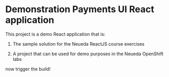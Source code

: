 # Demonstration Payments UI React application

This project is a demo React application that is:

1. The sample solution for the Neueda ReactJS course exercises

2. A project that can be used for demo purposes in the Neueda OpenShift labs

now trigger the build!
